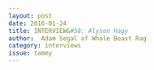 ```yaml
---
layout: post 
date: 2016-01-24
title: INTERVIEW&#58; Alyson Hagy
author:  Adam Segal of Whole Beast Rag
category: interviews
issue: tammy
---
```

